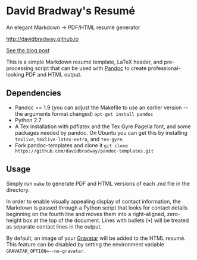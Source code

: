 David Bradway's Resumé
======

An elegant Markdown -> PDF/HTML resumé generator

http://davidbradway.github.io


[See the blog post](http://cmwelsh.com/beautiful-resumes-with-markdown-and-latex)

This is a simple Markdown resumé template, LaTeX header, and pre-processing
script that can be used with [Pandoc](http://johnmacfarlane.net/pandoc/) to
create professional-looking PDF and HTML output.

Dependencies
------------

* Pandoc >= 1.9 (you can adjust the Makefile to use an earlier version -- the
  arguments format changed) `apt-get install pandoc`
* Python 2.7
* A Tex installation with pdflatex and the Tex Gyre Pagella font, and some
  packages needed by pandoc.  On Ubuntu you can get this by installing
  `texlive`, `texlive-latex-extra`, and `tex-gyre`.
* Fork pandoc-templates and clone it 
  `git clone https://github.com/davidbradway/pandoc-templates.git`

Usage
-----

Simply run `make` to generate PDF and HTML versions of each .md file in the
directory.

In order to enable visually appealing display of contact information, the
Markdown is passed through a Python script that looks for contact details
beginning on the fourth line and moves them into a right-aligned, zero-height
box at the top of the document.  Lines with bullets (•) will be treated as
separate contact lines in the output.

By default, an image of your [Gravatar](http://www.gravatar.com) will be added
to the HTML resumé.  This feature can be disabled by setting the environment
variable `GRAVATAR_OPTION=--no-gravatar`.
